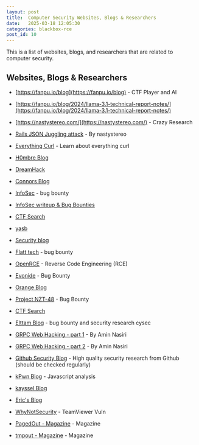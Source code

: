 ```yaml
---
layout: post
title:  Computer Security Websites, Blogs & Researchers
date:   2025-03-18 12:05:30
categories: blackbox-rce
post_id: 10
---
```


This is a list of websites, blogs, and researchers that are related to computer security.

## Websites, Blogs & Researchers

- [https://fanpu.io/blog](https://fanpu.io/blog) - CTF Player and AI

- [https://fanpu.io/blog/2024/llama-3.1-technical-report-notes/](https://fanpu.io/blog/2024/llama-3.1-technical-report-notes/)

- [https://nastystereo.com/](https://nastystereo.com/) - Crazy Research

- [Rails JSON Juggling attack](https://nastystereo.com/security/rails-_json-juggling-attack.html) - By nastystereo

- [Everything Curl](https://everything.curl.dev/usingcurl/proxies/env.html) - Learn about everything curl

- [H0mbre Blog](https://h0mbre.github.io/)

- [DreamHack](https://dreamhack.io/)

- [Connors Blog](https://connorjaydunn.github.io/)

- [InfoSec](https://systemweakness.com) - bug bounty

- [InfoSec writeup & Bug Bounties](https://infosecwriteups.com/how-to-find-bugs-in-the-microsoft-iis-page-120c2050b66f)

- [CTF Search](https://ctfsearch.hackmap.win/)

- [yasb](https://n0rdy.foo/posts/20250121/okta-bcrypt-lessons-for-better-apis/)

- [Security blog](https://nzt-48.org/blog-posts)

- [Flatt tech](https://flatt.tech/research/posts/clone2leak-your-git-credentials-belong-to-us/) - bug bounty

- [OpenRCE](https://www.openrce.org/articles/full_view/28) - Reverse Code Engineering (RCE)

- [Evonide](https://www.evonide.com/how-we-broke-php-hacked-pornhub-and-earned-20000-dollar/) - Bug Bounty

- [Orange Blog](https://blog.orange.tw/?m=1)

- [Project NZT-48](https://nzt-48.org/sql-injection-detection-optimization) - Bug Bounty

- [CTF Search](https://ctfsearch.hackmap.win/)

- [Elttam Blog](https://www.elttam.com/blog/rails-sqlite-gadget-rce/) - bug bounty and security research cysec

- [GRPC Web Hacking - part 1](https://infosecwriteups.com/hacking-into-grpc-web-a54053757a45) - By Amin Nasiri

- [GRPC Web Hacking - part 2](https://medium.com/@nxenon/hacking-into-grpc-web-part-2-f8540309e1e8) - By Amin Nasiri

- [Github Security Blog](https://github.blog/security/) - High quality security research from Github (should be checked regularly)

- [kPwn Blog](https://kpwn.de/2023/05/javascript-analysis-for-pentesters/) - Javascript analysis
  
- [kayssel Blog](https://www.kayssel.com/)

- [Eric's Blog](http://www.catb.org/~esr/)

- [WhyNotSecurity](https://whynotsecurity.com/blog/teamviewer/) - TeamViewer Vuln

- [PagedOut - Magazine](https://pagedout.institute/) - Magazine

- [tmpout - Magazine](https://tmpout.sh/) - Magazine
